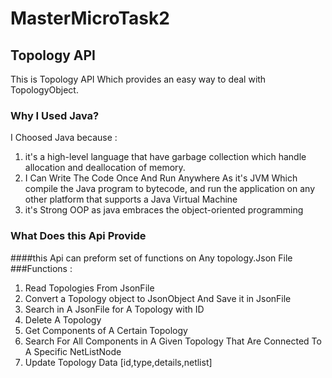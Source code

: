 # MasterMicroTask2
## Topology API
This is  Topology  API Which provides an easy way to deal with TopologyObject. 
### Why I Used Java?
I Choosed Java because :
1) it's a high-level language that have garbage collection which handle allocation and deallocation of memory. 
2) I Can Write The Code Once  And Run Anywhere As it's  JVM Which compile the Java program to bytecode, and run the application on any other platform that supports a Java Virtual Machine
3) it's Strong OOP as java embraces  the object-oriented programming

### What Does this Api Provide
####this Api can preform set of functions on Any topology.Json File
###Functions :

1)  Read Topologies From JsonFile
2)  Convert a Topology object to JsonObject And Save it in JsonFile
3)  Search in A JsonFile for A Topology with ID
4)  Delete A Topology
5)  Get Components of A Certain Topology
6)  Search For All Components in A Given Topology That Are Connected To A Specific NetListNode
7)  Update Topology Data [id,type,details,netlist]
